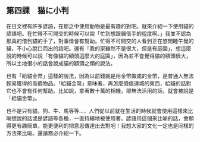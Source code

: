 ## 第四課　猫に小判

在日文裡有許多諺語，在那之中使用動物是最有趣的對吧。就來介紹一下使用貓的諺語吧。在忙得不可開交的時候可以說「忙到想跟貓借手的程度啊。」我並不認為那真的借到貓的手了，對事情會有幫助。忙得不可開交的人看到正在悠閒睡午覺的貓，不小心脫口而出的話吧。還有「我的家雖然不是很大，但是有庭園」，想這麼說的時候可以說「有像貓的額頭這麼大的庭園」，因為並不會覺得貓的額頭很大，所以土地很小的話會說成貓的額頭之類的說法。

也有「給貓金幣」這樣的說法，因為以前錢就是用金幣做成的金幣，是普通人無法輕易獲得的高價物品。「給貓金幣」意味著，再怎麼價值連城的東西，給貓的話對它也不會有任何幫助。比如說，拿著數十萬的相機，卻無法活用的話，就會被說是「給貓金幣」。

也不是只有貓，狗、牛、馬等等...，人們從以前就在生活的時候就會使用這樣來比喻想說的話或是諺語等各種，一直持續地被使用著。諺語用這個來比喻的話，會顯得更有趣簡單，能更便利的把意思傳達出去對吧！我想大家的文化一定也是同樣的方法來比喻。還請務必介紹一下。